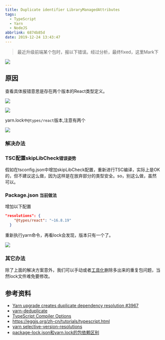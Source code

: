 ```yaml
---
title: Duplicate identifier LibraryManagedAttributes
tags:
  - TypeScript
  - Yarn
  - NodeJS
abbrlink: 6874b85d
date: 2019-12-24 13:43:47
---
```



> 最近升级前端某个包时，报以下错误。经过分析，最终fixed，这里Mark下

![](https://static.1991421.cn/2019-12-24-034917.png)

## 原因

查看具体报错意思是存在两个版本的React类型定义。

![](https://static.1991421.cn/2019-12-24-053024.png)

![](https://static.1991421.cn/2019-12-24-053111.png)

yarn.lock`中@types/react`版本,注意有两个

![](https://static.1991421.cn/2019-12-24-053203.png)


### 解决办法

### TSC配置skipLibCheck`错误姿势`

假如在tsconfig.json中增加skipLibCheck配置，重新进行TSC编译，实际上是OK的，但不建议这么做，因为这样是在放弃部分的类型安全。so，别这么做，虽然可以。

### Package.json `当前做法`
增加以下配置
```json
"resolutions": {
    "@types/react": "~16.8.19"
  }
```
重新执行yarn命令，再看lock会发现，版本只有一个了。

![](https://static.1991421.cn/2019-12-24-053955.png)

### 其它办法
除了上面的解决方案意外，我们可以手动或者[工具化](https://github.com/atlassian/yarn-deduplicate)删除多出来的重复包问题，当然lock文件难免要修改。

## 参考资料
- [Yarn upgrade creates duplicate dependency resolution #3967
](https://github.com/yarnpkg/yarn/issues/3967)
- [yarn-deduplicate](https://github.com/atlassian/yarn-deduplicate)
- [TypeScript Compiler Options](https://www.typescriptlang.org/docs/handbook/compiler-options.html)
- https://eggjs.org/zh-cn/tutorials/typescript.html
- [yarn selective-version-resolutions](https://yarnpkg.com/en/docs/selective-version-resolutions)
- [package-lock.json和yarn.lock的包依赖区别](https://segmentfault.com/a/1190000017075256)
